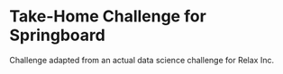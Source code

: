 # Take-Home Challenge for Springboard

Challenge adapted from an actual data science challenge for Relax Inc.
